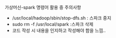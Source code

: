 가상머신-spark 명령어 활용 중 주의사항

* /usr/local/hadoop/sbin/stop-dfs.sh : 스파크 중지 
* sudo rm -f /usr/local/spark :스파크 삭제
* 코드 작성 시 내용을 인지하고 작성해야 함을 느낌..